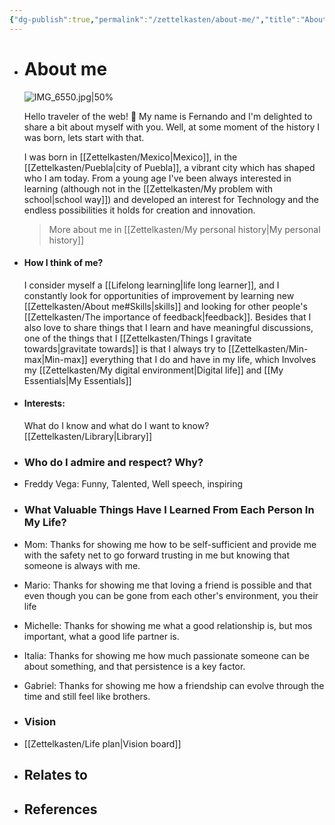 ```yaml
---
{"dg-publish":true,"permalink":"/zettelkasten/about-me/","title":"About me","tags":["personal","status/done","core/important-ideas"],"noteIcon":"","created":"2023-10-06T22:06:27.367+01:00"}
---
```



- # About me
  
  
  ![IMG_6550.jpg|50%](/img/user/Files/IMG_6550.jpg)
  
  Hello traveler of the web! 👋 My name is Fernando and I'm delighted to share a bit about myself with you. Well, at some moment of the history  I was born, lets start with that.
  
  I was born in [[Zettelkasten/Mexico\|Mexico]], in the [[Zettelkasten/Puebla\|city of Puebla]], a vibrant city which has shaped who I am today. From a young age I've been always interested in learning (although not in the [[Zettelkasten/My problem with school\|school way]])  and developed an interest for Technology and the endless possibilities it holds for creation and innovation.
  
  >More about me in [[Zettelkasten/My personal history\|My personal history]]
- #### **How I think of me?**
  I consider myself a [[Lifelong learning\|life long learner]], and I constantly look for opportunities of improvement by learning new [[Zettelkasten/About me#Skills\|skills]] and looking for other people's [[Zettelkasten/The importance of feedback\|feedback]].  Besides that I also love to share things that I learn and have meaningful discussions, one of the things that I [[Zettelkasten/Things I gravitate towards\|gravitate towards]] is that I always try to [[Zettelkasten/Min-max\|Min-max]] everything that I do and have in my life, which Involves my [[Zettelkasten/My digital environment\|Digital life]] and [[My Essentials\|My Essentials]]
- #### **Interests:**
  What do I know and what do I want to know? 
  [[Zettelkasten/Library\|Library]]
- ### Who do I admire and respect? Why?
- Freddy Vega: Funny, Talented, Well speech, inspiring
- ### What Valuable Things Have I Learned From Each Person In My Life?
- Mom: Thanks for showing me how to be self-sufficient and provide me with the safety net to go forward trusting in me but knowing that someone is always with me.
- Mario: Thanks for showing me that loving a friend is possible and that even though you can be gone from each other's environment, you their life
- Michelle: Thanks for showing me what a good relationship is, but mos important, what a good life partner is.
- Italia: Thanks for showing me how much passionate someone can be about something, and that persistence is a key factor.
- Gabriel: Thanks for showing me how a friendship can evolve through the time and still feel like brothers.
- ### Vision
- [[Zettelkasten/Life plan\|Vision board]]
- ## Relates to
- ## References